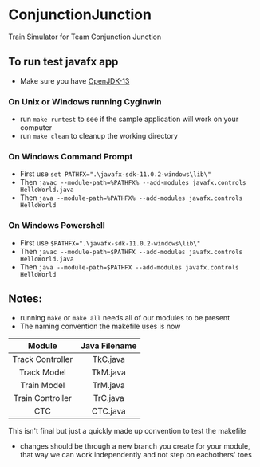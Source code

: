 # ConjunctionJunction
Train Simulator for Team Conjunction Junction

## To run test javafx app
* Make sure you have [OpenJDK-13](https://jdk.java.net/13)

### On Unix or Windows running Cyginwin
* run `make runtest` to see if the sample application will work on your computer
* run `make clean` to cleanup the working directory

### On Windows Command Prompt
* First use `set PATHFX=".\javafx-sdk-11.0.2-windows\lib\"` 
* Then `javac --module-path=%PATHFX% --add-modules javafx.controls HelloWorld.java`
* Then `java --module-path=%PATHFX% --add-modules javafx.controls HelloWorld`

### On Windows Powershell
* First use `$PATHFX=".\javafx-sdk-11.0.2-windows\lib\"` 
* Then `javac --module-path=$PATHFX --add-modules javafx.controls HelloWorld.java`
* Then `java --module-path=$PATHFX --add-modules javafx.controls HelloWorld`



## Notes:
* running `make` or `make all` needs all of our modules to be present
* The naming convention the makefile uses is now

|     Module     | Java Filename |
|:--------------:|:-------------:|
|Track Controller|      TkC.java |
|Track Model     |      TkM.java |
|Train Model     |      TrM.java |
|Train Controller|      TrC.java |
|CTC             |      CTC.java |

This isn't final but just a quickly made up convention to test the makefile


* changes should be through a new branch you create for your module, that way we can work independently and not step on eachothers' toes

